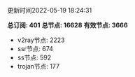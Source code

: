 更新时间2022-05-19 18:24:31

**总订阅: 401**
**总节点: 16628**
**有效节点: 3666**
- v2ray节点: 2223
- ssr节点: 674
- ss节点: 592
- trojan节点: 177
